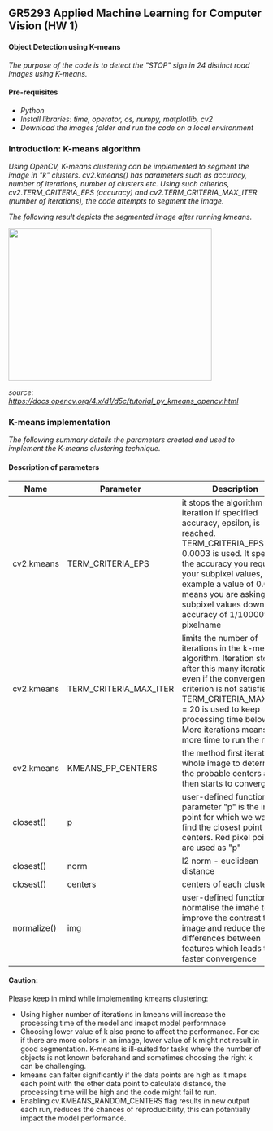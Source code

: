 
## GR5293 Applied Machine Learning for Computer Vision (HW 1)

#### Object Detection using K-means
*The purpose of the code is to detect the "STOP" sign in 24 distinct road images using K-means.* 


#### Pre-requisites

- *Python*
- *Install libraries: time, operator, os, numpy, matplotlib, cv2*
- *Download the images folder and run the code on a local environment*


### Introduction: K-means algorithm 

*Using OpenCV, K-means clustering can be implemented to segment the image in "k" clusters. cv2.kmeans() has parameters such as accuracy, number of iterations, number of clusters etc. Using such criterias, cv2.TERM_CRITERIA_EPS (accuracy) and cv2.TERM_CRITERIA_MAX_ITER (number of iterations), the code attempts to segment the image.* 

*The following result depicts the segmented image after running kmeans.*

<img src="/Users/simranpadam/Documents/2023/Fall 2023/CompVis (GR5293)/HW1/kmeans-image.png"  width="400" height="300">

*source: <https://docs.opencv.org/4.x/d1/d5c/tutorial_py_kmeans_opencv.html>*


### K-means implementation

*The following summary details the parameters created and used to implement the K-means clustering technique.*

#### Description of parameters

| Name                       | Parameter      | Description                                                                 |
| -------------------------- | ------------------ | --------------------------------------------------------------------------- |
| cv2.kmeans               | TERM_CRITERIA_EPS | it stops the algorithm iteration if specified accuracy, epsilon, is reached. TERM_CRITERIA_EPS = 0.0003 is used. It specifies the accuracy you require in your subpixel values, for example a value of 0.0001 means you are asking for subpixel values down to an accuracy of 1/10000th of a pixelname                                                          |
| cv2.kmeans                  | TERM_CRITERIA_MAX_ITER | limits the number of iterations in the k-means algorithm. Iteration stops after this many iterations even if the convergence criterion is not satisfied.  TERM_CRITERIA_MAX_ITER = 20 is used to keep processing time below 30s. More iterations means more time to run the model              |
| cv2.kmeans              | KMEANS_PP_CENTERS                 | the method first iterates the whole image to determine the probable centers and then starts to converge                                        |
| closest()            | p            | user-defined function - parameter "p" is the input point for which we want to find the closest point from centers. Red pixel points are used as "p"|
| closest()                   | norm    | l2 norm - euclidean distance                                                               |
| closest()         | centers       | centers of each cluster                                                        |
| normalize()             | img              | user-defined function to normalise the imahe to improve the contrast the image and reduce the scale differences between features which leads to faster convergence                                     |


#### Caution:

Please keep in mind while implementing kmeans clustering: 

* Using higher number of iterations in kmeans will increase the processing time of the model and imapct model performnace
* Choosing lower value of k also prone to affect the performance. For ex: if there are more colors in an image, lower value of k might not result in good segmentation. K-means is ill-suited for tasks where the number of objects is not known beforehand and sometimes choosing the right k can be challenging.
* kmeans can falter significantly if the data points are high as it maps each point with the other data point to calculate distance, the processing time will be high and the code might fail to run.
* Enabling cv.KMEANS_RANDOM_CENTERS flag results in new output each run, reduces the chances of reproducibility, this can potentially impact the model performance.
